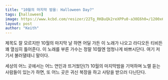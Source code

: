 ```yaml
---
title: "10월의 마지막 밤을: Halloween Day?"
tags: [halloween]
image: https://www.kcbd.com/resizer/22Tg_RKBuQk2reXPPu0-a30E6h0=/1200x600/arc-anglerfish-arc2-prod-raycom.s3.amazonaws.com/public/HTTJFAOSIBGQRFDXDHM6C5AWJE.jpg
layout: post
author: "Keith"
---
```


제목도 잘 모르지만 10월의 마지막 날 하면 어딜 가든 이 노래가 나오고 라디오든 티비든 꽤 열심히 틀어준다. 이 노래를 부른 가수는 정말 10월엔 엄청나게 바쁘시단다. 여기 저기서 불러댈테니 말이다.

세상의 어느 곳에서는 어느 연인과 뜨거웠던(?) 10월의 마지막밤을 기억하며 노랠 듣는 사람들이 있는가 하면, 또 어느 곳은 귀신 복장을 하고 사탕을 받으러 다닌단다. 